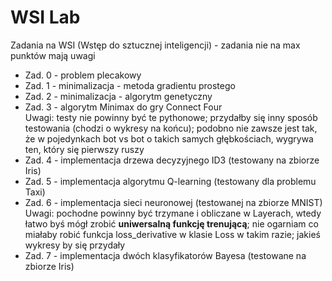 # WSI Lab

Zadania na WSI (Wstęp do sztucznej inteligencji) - zadania nie na max punktów mają uwagi

- Zad. 0 - problem plecakowy
- Zad. 1 - minimalizacja - metoda gradientu prostego
- Zad. 2 - minimalizacja - algorytm genetyczny
- Zad. 3 - algorytm Minimax do gry Connect Four <br>
  Uwagi:
  testy nie powinny być te pythonowe; przydałby się inny sposób testowania (chodzi o wykresy na końcu); podobno
  nie zawsze jest tak, że w pojedynkach bot vs bot o takich samych głębkościach, wygrywa ten, który się pierwszy ruszy
- Zad. 4 - implementacja drzewa decyzyjnego ID3 (testowany na zbiorze Iris)
- Zad. 5 - implementacja algorytmu Q-learning (testowany dla problemu Taxi)
- Zad. 6 - implementacja sieci neuronowej (testowanej na zbiorze MNIST) <br>
  Uwagi:
  pochodne powinny być trzymane i obliczane w Layerach, wtedy łatwo byś mógł zrobić <strong>uniwersalną funkcję trenującą</strong>;
  nie ogarniam co miałaby robić funkcja loss_derivative w klasie Loss w takim razie; jakieś wykresy by się przydały
- Zad. 7 - implementacja dwóch klasyfikatorów Bayesa (testowane na zbiorze Iris)
